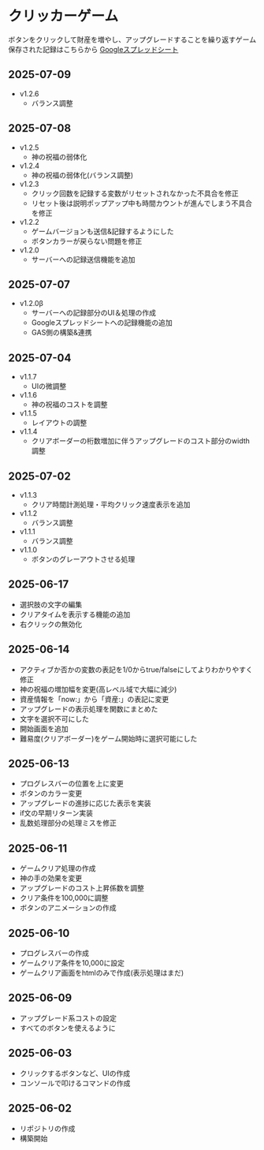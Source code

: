 # クリッカーゲーム
ボタンをクリックして財産を増やし、アップグレードすることを繰り返すゲーム
保存された記録はこちらから
[Googleスプレッドシート](https://docs.google.com/spreadsheets/d/1P9rJ0hNjFPZ7cqtDXymo_BhU8f-ms1tRS71UPgFbFgs/edit?usp=sharing)

## 2025-07-09
- v1.2.6
    - バランス調整
## 2025-07-08
- v1.2.5
    - 神の祝福の弱体化
- v1.2.4
    - 神の祝福の弱体化(バランス調整)
- v1.2.3
    - クリック回数を記録する変数がリセットされなかった不具合を修正
    - リセット後は説明ポップアップ中も時間カウントが進んでしまう不具合を修正
- v1.2.2
    - ゲームバージョンも送信&記録するようにした
    - ボタンカラーが戻らない問題を修正
- v1.2.0
    - サーバーへの記録送信機能を追加
## 2025-07-07
- v1.2.0β
    - サーバーへの記録部分のUI＆処理の作成
    - Googleスプレッドシートへの記録機能の追加
    - GAS側の構築&連携
## 2025-07-04
- v1.1.7
    - UIの微調整
- v1.1.6
    - 神の祝福のコストを調整
- v1.1.5
    - レイアウトの調整
- v1.1.4
    - クリアボーダーの桁数増加に伴うアップグレードのコスト部分のwidth調整
## 2025-07-02
- v1.1.3
    - クリア時間計測処理・平均クリック速度表示を追加
- v1.1.2
    - バランス調整
- v1.1.1
    - バランス調整
- v1.1.0
    - ボタンのグレーアウトさせる処理
## 2025-06-17
- 選択肢の文字の編集
- クリアタイムを表示する機能の追加
- 右クリックの無効化
## 2025-06-14
- アクティブか否かの変数の表記を1/0からtrue/falseにしてよりわかりやすく修正
- 神の祝福の増加幅を変更(高レベル域で大幅に減少)
- 資産情報を「now:」から「資産:」の表記に変更
- アップグレードの表示処理を関数にまとめた
- 文字を選択不可にした
- 開始画面を追加
- 難易度(クリアボーダー)をゲーム開始時に選択可能にした
## 2025-06-13
- プログレスバーの位置を上に変更
- ボタンのカラー変更
- アップグレードの進捗に応じた表示を実装
- if文の早期リターン実装
- 乱数処理部分の処理ミスを修正
## 2025-06-11
- ゲームクリア処理の作成
- 神の手の効果を変更
- アップグレードのコスト上昇係数を調整
- クリア条件を100,000に調整
- ボタンのアニメーションの作成
## 2025-06-10
- プログレスバーの作成
- ゲームクリア条件を10,000に設定
- ゲームクリア画面をhtmlのみで作成(表示処理はまだ)
## 2025-06-09
- アップグレード系コストの設定
- すべてのボタンを使えるように
## 2025-06-03
- クリックするボタンなど、UIの作成
- コンソールで叩けるコマンドの作成
## 2025-06-02
- リポジトリの作成
- 構築開始